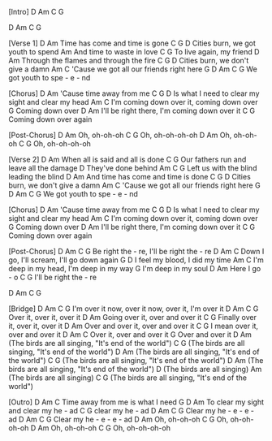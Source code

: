 [Intro]
D Am C G
 
D Am C G
 
 
[Verse 1]
D                 Am
Time has come and time is gone
C            G               D
Cities burn, we got youth to spend
            Am
And time to waste in love
   C              G
To live again, my friend
D                      Am
Through the flames and through the fire
C            G               D
Cities burn, we don't give a damn
              Am                    C
'Cause we got all our friends right here
G               D     Am    C   G
We got youth to spe - e  -  nd
 
 
[Chorus]
       D              Am
'Cause time away from me
          C                G                  D
Is what I need to clear my sight and clear my head
                Am                   C
I'm coming down over it, coming down over
            G
Coming down over
              D                      Am
I'll be right there, I'm coming down over it
            C     G
Coming down over again
 
 
[Post-Chorus]
D         Am
Oh, oh-oh-oh
C         G
Oh, oh-oh-oh-oh
D         Am
Oh, oh-oh-oh
C         G
Oh, oh-oh-oh-oh
 
 
[Verse 2]
     D               Am
When all is said and all is done
    C               G
Our fathers run and leave all the damage
        D
They've done behind
Am               C                 G
Left us with the blind leading the blind
    D                 Am
And time has come and time is done
C            G               D
Cities burn, we don't give a damn
              Am                    C
'Cause we got all our friends right here
G               D     Am    C   G
We got youth to spe - e  -  nd
 
 
[Chorus]
       D              Am
'Cause time away from me
          C                G                  D
Is what I need to clear my sight and clear my head
                Am                   C
I'm coming down over it, coming down over
            G
Coming down over
              D                      Am
I'll be right there, I'm coming down over it
            C     G
Coming down over again
 
 
[Post-Chorus]
         D     Am                C     G
Be right the - re, I'll be right the - re
D               Am                   C
Down I go, I'll scream, I'll go down again
          G               D
I feel my blood, I did my time
               Am                   C
I'm deep in my head, I'm deep in my way
               G
I'm deep in my soul
       D    Am
Here I go - o
              C     G
I'll be right the - re
 
D Am C G
 
 
[Bridge]
    D            Am           C            G
I'm over it now, over it now, over it, I'm over it
D        Am       C        G
Over it, over it, over it
      D                 Am
Going over it, over and over it
        C                 G
Finally over it, over it, over it
         D                 Am
Over and over it, over and over it
       C                 G
I mean over it, over and over it
D        Am       C
Over it, over and over it
         G
Over and over it
     D                           Am
(The birds are all singing, "It's end of the world")
     C                            G
(The birds are all singing, "It's end of the world")
     D                           Am
(The birds are all singing, "It's end of the world")
     C                            G
(The birds are all singing, "It's end of the world")
     D                            Am
(The birds are all singing, "It's end of the world")
     D
(The birds are all singing)
     Am
(The birds are all singing)
     C                            G
(The birds are all singing, "It's end of the world")
 
 
[Outro]
D              Am           C
Time away from me is what I need
            G                  D    Am
To clear my sight and clear my he - ad
         C    G
clear my he - ad
         D    Am  C   G
Clear my he - e - e - ad
         D    Am  C   G
Clear my he - e - e - ad
D         Am
Oh, oh-oh-oh
C         G
Oh, oh-oh-oh-oh
D         Am
Oh, oh-oh-oh
C         G
Oh, oh-oh-oh-oh